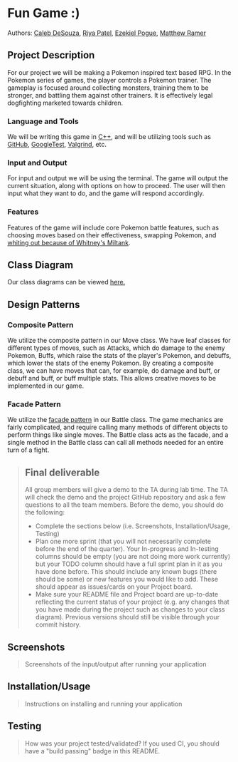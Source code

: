
# Fun Game :)

Authors: [Caleb DeSouza](https://github.com/c9leb), [Riya Patel](https://github.com/Patelriyaaa), [Ezekiel Pogue](https://github.com/ezpogue), [Matthew Ramer](https://github.com/MatthewRamer)

## Project Description
For our project we will be making a Pokemon inspired text based RPG. In the Pokemon series of games, the player controls a Pokemon trainer. The gameplay is focused around collecting monsters, training them to be stronger, and battling them against other trainers. It is effectively legal dogfighting marketed towards children.
### Language and Tools
We will be writing this game in [C++](https://www.cplusplus.com/), and will be utilizing tools such as [GitHub](https://github.com/), [GoogleTest](https://github.com/google/googletest), [Valgrind](https://www.valgrind.org/), etc. 
### Input and Output
For input and output we will be using the terminal. The game will output the current situation, along with options on how to proceed. The user will then input what they want to do, and the game will respond accordingly. 
### Features
Features of the game will include core Pokemon battle features, such as choosing moves based on their effectiveness, swapping Pokemon, and [whiting out because of Whitney's Miltank](https://rage-quit.fandom.com/wiki/Whitney%27s_Miltank_(Pok%C3%A9mon)).

## Class Diagram
Our class diagrams can be viewed [here.](https://lucid.app/lucidchart/bead12b5-0e52-4913-a2b0-adf8b4624c81/edit?viewport_loc=13%2C-36%2C2219%2C989%2C0_0&invitationId=inv_2795bc8a-8a70-4143-a02d-184a171e0b08)
 
## Design Patterns
### Composite Pattern
We utilize the composite pattern in our Move class. We have leaf classes for different types of moves, such as Attacks, which do damage to the enemy Pokemon, Buffs, which raise the stats of the player's Pokemon, and debuffs, which lower the stats of the enemy Pokemon. By creating a composite class, we can have moves that can, for example, do damage and buff, or debuff and buff, or buff multiple stats. This allows creative moves to be implemented in our game.

### Facade Pattern
We utilize the [facade pattern](https://en.wikipedia.org/wiki/Facade_pattern) in our Battle class. The game mechanics are fairly complicated, and require calling many methods of different objects to perform things like single moves. The Battle class acts as the facade, and a single method in the Battle class can call all methods needed for an entire turn of a fight.

 > ## Final deliverable
 > All group members will give a demo to the TA during lab time. The TA will check the demo and the project GitHub repository and ask a few questions to all the team members. 
 > Before the demo, you should do the following:
 > * Complete the sections below (i.e. Screenshots, Installation/Usage, Testing)
 > * Plan one more sprint (that you will not necessarily complete before the end of the quarter). Your In-progress and In-testing columns should be empty (you are not doing more work currently) but your TODO column should have a full sprint plan in it as you have done before. This should include any known bugs (there should be some) or new features you would like to add. These should appear as issues/cards on your Project board.
 > * Make sure your README file and Project board are up-to-date reflecting the current status of your project (e.g. any changes that you have made during the project such as changes to your class diagram). Previous versions should still be visible through your commit history. 
 
 ## Screenshots
 > Screenshots of the input/output after running your application
 ## Installation/Usage
 > Instructions on installing and running your application
 ## Testing
 > How was your project tested/validated? If you used CI, you should have a "build passing" badge in this README.
 
